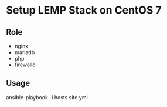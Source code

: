# Setup LEMP Stack on CentOS 7

## Role

- nginx
- mariadb
- php
- firewalld

## Usage
ansible-playbook -i hosts site.yml